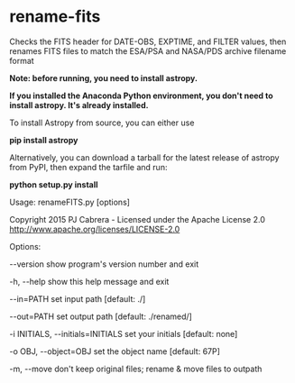 # rename-fits
Checks the FITS header for DATE-OBS, EXPTIME, and FILTER values, then renames FITS files to match the ESA/PSA and NASA/PDS archive filename format

**Note: before running, you need to install astropy.**

**If you installed the Anaconda Python environment, you don't need to install astropy. It's already installed.**

To install Astropy from source, you can either use

**pip install astropy**


Alternatively, you can download a tarball for the latest release of astropy from PyPI, then expand the tarfile and run:

**python setup.py install**


Usage: renameFITS.py [options]

Copyright 2015 PJ Cabrera - Licensed under the Apache License 2.0
http://www.apache.org/licenses/LICENSE-2.0

Options:

  --version                         show program's version number and exit

  -h, --help                        show this help message and exit

  --in=PATH                         set input path [default: ./]

  --out=PATH                        set output path [default: ./renamed/]

  -i INITIALS, --initials=INITIALS  set your initials [default: none]

  -o OBJ, --object=OBJ              set the object name [default: 67P]

  -m, --move                        don't keep original files; rename & move files to outpath
